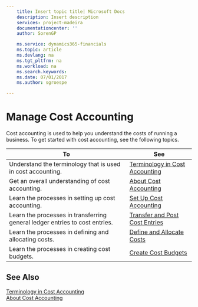 ```yaml
---
    title: Insert topic title| Microsoft Docs
    description: Insert description
    services: project-madeira
    documentationcenter: ''
    author: SorenGP

    ms.service: dynamics365-financials
    ms.topic: article
    ms.devlang: na
    ms.tgt_pltfrm: na
    ms.workload: na
    ms.search.keywords:
    ms.date: 07/01/2017
    ms.author: sgroespe

---
```

# Manage Cost Accounting
Cost accounting is used to help you understand the costs of running a business. To get started with cost accounting, see the following topics.  
  
|To|See|  
|--------|---------|  
|Understand the terminology that is used in cost accounting.|[Terminology in Cost Accounting](../terminology-in-cost-accounting.md)|  
|Get an overall understanding of cost accounting.|[About Cost Accounting](../about-cost-accounting.md)|  
|Learn the processes in setting up cost accounting.|[Set Up Cost Accounting](../set-up-cost-accounting.md)|  
|Learn the processes in transferring general ledger entries to cost entries.|[Transfer and Post Cost Entries](../transfer-and-post-cost-entries.md)|  
|Learn the processes in defining and allocating costs.|[Define and Allocate Costs](../define-and-allocate-costs.md)|  
|Learn the processes in creating cost budgets.|[Create Cost Budgets](../create-cost-budgets.md)|  
  
## See Also  
 [Terminology in Cost Accounting](../terminology-in-cost-accounting.md)   
 [About Cost Accounting](../about-cost-accounting.md)